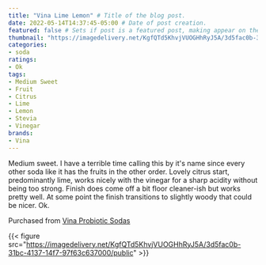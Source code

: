 ```yaml
---
title: "Vina Lime Lemon" # Title of the blog post.
date: 2022-05-14T14:37:45-05:00 # Date of post creation.
featured: false # Sets if post is a featured post, making appear on the home page side bar.
thumbnail: "https://imagedelivery.net/KgfQTd5KhvjVUOGHhRyJ5A/3d5fac0b-31bc-4137-14f7-97f63c637000/thumb"
categories:
- soda
ratings:
- Ok
tags:
- Medium Sweet
- Fruit
- Citrus
- Lime
- Lemon
- Stevia
- Vinegar
brands:
- Vina
---
```


Medium sweet. I have a terrible time calling this by it's name since every other soda like it has the fruits in the other order. Lovely citrus start, predominantly lime, works nicely with the vinegar for a sharp acidity without being too strong. Finish does come off a bit floor cleaner-ish but works pretty well. At some point the finish transitions to slightly woody that could be nicer. Ok.

Purchased from [Vina Probiotic Sodas](https://www.drinkvina.com/)

{{< figure src="https://imagedelivery.net/KgfQTd5KhvjVUOGHhRyJ5A/3d5fac0b-31bc-4137-14f7-97f63c637000/public" >}}
